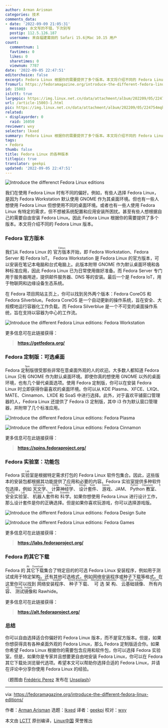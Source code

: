 ```yaml
---
author: Arman Arisman
categories: 技术
comments_data:
- date: '2022-09-09 21:05:31'
  message: 水文写的不错，下次别写
  postip: 112.5.126.187
  username: 来自福建莆田的 Safari 15.6|Mac 10.15 用户
count:
  commentnum: 1
  favtimes: 0
  likes: 0
  sharetimes: 0
  viewnum: 7787
date: '2022-09-05 22:47:51'
editorchoice: false
excerpt: Fedora Linux 根据你的需要提供了多个版本。本文将介绍不同的 Fedora Linux 版本。
fromurl: https://fedoramagazine.org/introduce-the-different-fedora-linux-editions/
id: 15003
islctt: true
largepic: https://img.linux.net.cn/data/attachment/album/202209/05/224754mqk5p3zqz5epfcf5.png
url: /article-15003-1.html
pic: https://img.linux.net.cn/data/attachment/album/202209/05/224754mqk5p3zqz5epfcf5.png.thumb.jpg
related:
- displayorder: 0
  raid: 16050
reviewer: wxy
selector: lkxed
summary: Fedora Linux 根据你的需要提供了多个版本。本文将介绍不同的 Fedora Linux 版本。
tags:
- Fedora
thumb: false
title: Fedora Linux 的各种版本
titlepic: true
translator: geekpi
updated: '2022-09-05 22:47:51'
---
```


![Introduce the differenct Fedora Linux editions](/data/attachment/album/202209/05/224754mqk5p3zqz5epfcf5.png)


我们在使用 Fedora Linux 时有不同的偏好。例如，有些人选择 Fedora Linux，是因为 Fedora Workstation 默认使用 GNOME 作为其桌面环境。但也有一些人想使用 Fedora Linux 但想使用不同的桌面环境。或者也有一些人使用 Fedora Linux 有特定的需求，但不想被系统配置和应用安装所困扰。甚至有些人想根据自己的需要自由安装 Fedora Linux。因此 Fedora Linux 根据你的需要提供了多个版本。本文将介绍不同的 Fedora Linux 版本。


### Fedora 官方版本


我们从 Fedora Linux 的 <ruby> 官方版本 <rt>  Edition </rt></ruby> 开始，即 Fedora Workstation、Fedora Server 和 Fedora IoT。 Fedora Workstation 是 Fedora Linux 的官方版本，可以安装在笔记本电脑和台式电脑上。此版本附带 GNOME 作为默认桌面环境和各种标准应用，因此 Fedora Linux 已为日常使用做好准备。而 Fedora Server 专门用于服务器用途，提供邮件服务器、DNS 等的安装。最后一个是 Fedora IoT，用于物联网和边缘设备生态系统。


在 Fedora 项目网站主页上，你可以找到另外两个版本：Fedora CoreOS 和 Fedora Silverblue。Fedora CoreOS 是一个自动更新的操作系统，旨在安全、大规模地运行容器化工作负载。而 Fedora Silverblue 是一个不可变的桌面操作系统，旨在支持以容器为中心的工作流。


![Introduce the different Fedora Linux editions: Fedora Workstation](/data/attachment/album/202209/05/224754l8v9xfez6rrrrfto.png)


更多信息可在此链接获得：



> 
> **<https://getfedora.org/>**
> 
> 
> 


### Fedora 定制版：可选桌面


Fedora <ruby> 定制版 <rt>  Spin </rt></ruby> 很受那些非常在意桌面外观的人的欢迎。大多数人都知道 Fedora Linux 只有 GNOME 作为默认桌面环境。即使你真的想使用 GNOME 以外的桌面环境，也有几个替代桌面选项。使用 Fedora 定制版，你可以在安装 Fedora Linux 时立即获得你最喜欢的桌面环境。你可以从 KDE Plasma、XFCE、LXQt、MATE、Cinnamon、LXDE 和 SoaS 中进行选择。此外，对于喜欢平铺窗口管理器的人，Fedora Linux 还提供了 Fedora i3 定制版，其中 i3 作为默认窗口管理器，并附带了几个标准应用。


![Introduce the different Fedora Linux editions: Fedora Plasma](/data/attachment/album/202209/05/224755igvga5gg856rxgm6.jpg)


![Introduce the different Fedora Linux editions: Fedora Cinnamon](/data/attachment/album/202209/05/224755mz7jv5jiaoajilox.jpg)


更多信息可在此链接获得：



> 
> **<https://spins.fedoraproject.org/>**
> 
> 
> 


### Fedora 实验室：功能包


Fedora <ruby> 实验室 <rt>  Lab </rt></ruby> 是根据特定需求打包的 Fedora Linux 软件包集合。因此，这些版本的安装包都根据其功能提供了应用和必要的内容。Fedora 实验室提供多种软件包选择，例如<ruby> 天文学 <rt>  Astronomy </rt></ruby>、<ruby> 计算神经学 <rt>  Comp Neuro </rt></ruby>、<ruby> 设计套件 <rt>  Design Suite </rt></ruby>、<ruby> 游戏 <rt>  Games </rt></ruby>、JAM、<ruby> Python 教室 <rt>  Python Classroom </rt></ruby>、<ruby> 安全实验室 <rt>  Security Lab </rt></ruby>、<ruby> 机器人套件 <rt>  Robotics Suite </rt></ruby> 和 <ruby> 科学 <rt>  Scientific </rt></ruby>。如果你想使用 Fedora Linux 进行设计工作，那么设计套件是你的正确选择。但是如果你喜欢玩游戏，你可以选择游戏版。


![Introduce the different Fedora Linux editions: Fedora Design Suite](/data/attachment/album/202209/05/224756eil0par6lxarir1j.png)


![Introduce the different Fedora Linux editions: Fedora Games](/data/attachment/album/202209/05/224757o2ep8s7dzp7sqhhs.png)


更多信息可在此链接获得：



> 
> **<https://labs.fedoraproject.org/>**
> 
> 
> 


### Fedora 的其它下载


Fedora 的<ruby> 其它下载 <rt>  Alt Download </rt></ruby> 集合了特定目的的可选 Fedora Linux 安装程序，例如用于测试或用于特定架构。还有其他可选格式，例如网络安装程序或种子下载等格式。在这里你可以找到<ruby> 网络安装程序 <rt>  Network Installer </rt></ruby>、<ruby> 种子下载 <rt>  Torrent Downloads </rt></ruby>、<ruby> 可选架构 <rt>  Alternative Architectures </rt></ruby>、<ruby> 云基础镜像 <rt>  Cloud Base Images </rt></ruby>、<ruby> 所有内容 <rt>  Everything </rt></ruby>、<ruby> 测试镜像 <rt>  Testing Images </rt></ruby> 和 Rawhide。


更多信息可在此链接获得：



> 
> **<https://alt.fedoraproject.org/>**
> 
> 
> 


### 总结


你可以自由选择适合你偏好的 Fedora Linux 版本，而不是官方版本。但是，如果你想获得具有各种桌面外观的 Fedora Linux，那么 Fedora 定制版适合你。如果你希望 Fedora Linux 根据你的需要包含应用和软件包，你可以选择 Fedora 实验室。但是，如果你是专家并且想要更自由地安装 Fedora Linux，你可以在 Fedora 其它下载处浏览替代选项。希望本文可以帮助你选择合适的 Fedora Linux，并请在评论中分享你使用 Fedora Linux 的经验。


（题图由 [Frédéric Perez](https://unsplash.com/@fredericp?utm_source=unsplash&utm_medium=referral&utm_content=creditCopyText) 发布在 [Unsplash](https://unsplash.com/s/photos/blue-abstract?utm_source=unsplash&utm_medium=referral&utm_content=creditCopyText)）




---


via: <https://fedoramagazine.org/introduce-the-different-fedora-linux-editions/>


作者：[Arman Arisman](https://fedoramagazine.org/author/armanwu/) 选题：[lkxed](https://github.com/lkxed) 译者：[geekpi](https://github.com/geekpi) 校对：[wxy](https://github.com/wxy)


本文由 [LCTT](https://github.com/LCTT/TranslateProject) 原创编译，[Linux中国](https://linux.cn/) 荣誉推出